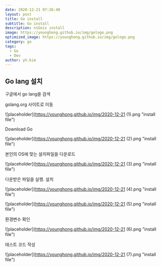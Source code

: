 ```yaml
---
date: 2020-12-21 07:26:40
layout: post
title: Go install
subtitle: Go install
description: nsGois install
image: https://younghong.github.io/img/gologo.png
optimized_image: https://younghong.github.io/img/gologo.png
category: go
tags:
  - Go
  - Dev
author: yh.kim
---
```




## Go lang 설치 

구글에서 go lang을 검색

golang.org 사이트로 이동

![placeholder](https://younghong.github.io/img/2020-12-21 (1).png "install file")

Download Go

![placeholder](https://younghong.github.io/img/2020-12-21 (2).png "install file")

본인의 OS에 맞는 설치파일을 다운로드

![placeholder](https://younghong.github.io/img/2020-12-21 (3).png "install file")

다운받은 파일을 실행. 설치

![placeholder](https://younghong.github.io/img/2020-12-21 (4).png "install file")


![placeholder](https://younghong.github.io/img/2020-12-21 (5).png "install file")

환경변수 확인

![placeholder](https://younghong.github.io/img/2020-12-21 (6).png "install file")


테스트 코드 작성

![placeholder](https://younghong.github.io/img/2020-12-21 (7).png "install file")










